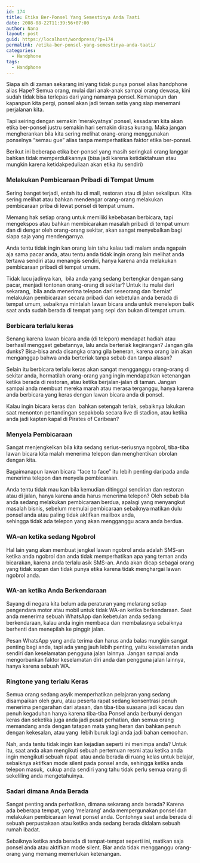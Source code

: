 ```yaml
---
id: 174
title: Etika Ber-Ponsel Yang Semestinya Anda Taati
date: 2008-08-22T11:39:56+07:00
author: Nana
layout: post
guid: https://localhost/wordpress/?p=174
permalink: /etika-ber-ponsel-yang-semestinya-anda-taati/
categories:
  - Handphone
tags:
  - Handphone
---
```

Siapa sih di zaman sekarang ini yang tidak punya ponsel alias handphone alias Hape? Semua orang, mulai dari anak-anak sampai orang dewasa, kini sudah tidak bisa terlepas dari yang namanya ponsel. Kemanapun dan kapanpun kita pergi, ponsel akan jadi teman setia yang siap menemani perjalanan kita.

Tapi seiring dengan semakin ‘merakyatnya’ ponsel, kesadaran kita akan etika ber-ponsel justru semakin hari semakin dirasa kurang. Maka jangan mengherankan bila kita sering melihat orang-orang menggunakan ponselnya “semau gue” alias tanpa memperhatikan faktor etika ber-ponsel.

Berikut ini beberapa etika ber-ponsel yang masih seringkali orang langgar bahkan tidak memperdulikannya (bisa jadi karena ketidaktahuan atau mungkin karena ketidakpeduliaan akan etika itu sendiri)

### Melakukan Pembicaraan Pribadi di Tempat Umum

Sering banget terjadi, entah itu di mall, restoran atau di jalan sekalipun. Kita sering melihat atau bahkan mendengar orang-orang melakukan pembicaraan priba di lewat ponsel di tempat umum.

Memang hak setiap orang untuk memiliki kebebasan berbicara, tapi mengekspos atau bahkan membicarakan masalah pribadi di tempat umum dan di dengar oleh orang-orang sekitar, akan sangat menyebalkan bagi siapa saja yang mendengarnya.

Anda tentu tidak ingin kan orang lain tahu kalau tadi malam anda ngapain aja sama pacar anda, atau tentu anda tidak ingin orang lain melihat anda tertawa sendiri atau menangis sendiri, hanya karena anda melakukan pembicaraan pribadi di tempat umum.

Tidak lucu jadinya kan,  bila anda yang sedang bertengkar dengan sang pacar, menjadi tontonan orang-orang di sekitar? Untuk itu mulai dari sekarang,  bila anda menerima telepon dari seseorang dan ‘berniat’ melakukan pembicaraan secara pribadi dan kebetulan anda berada di tempat umum, sebaiknya mintalah lawan bicara anda untuk menelepon balik saat anda sudah berada di tempat yang sepi dan bukan di tempat umum.

### Berbicara terlalu keras

Senang karena lawan bicara anda (di telepon) mendapat hadiah atau berhasil menggaet gebetannya, lalu anda berteriak kegirangan? Jangan gila dunks? Bisa-bisa anda disangka orang gila beneran, karena orang lain akan menganggap bahwa anda berteriak tanpa sebab dan tanpa alasan?

Selain itu berbicara terlalu keras akan sangat mengganggu orang-orang di sekitar anda, hormatilah orang-orang yang ingin mendapatkan ketenangan ketika berada di restoran, atau ketika berjalan-jalan di taman. Jangan sampai anda membuat mereka marah atau merasa terganggu, hanya karena anda berbicara yang keras dengan lawan bicara anda di ponsel.

Kalau ingin bicara keras dan  bahkan setengah teriak, sebaiknya lakukan saat menonton pertandingan sepakbola secara live di stadion, atau ketika anda jadi kapten kapal di Pirates of Caribean?

### Menyela Pembicaraan

Sangat menjengkelkan bila kita sedang serius-seriusnya ngobrol, tiba-tiba lawan bicara kita malah menerima telepon dan menghentikan obrolan dengan kita.

Bagaimanapun lawan bicara “face to face” itu lebih penting daripada anda menerima telepon dan menyela pembicaraan.

Anda tentu tidak mau kan bila kemudian ditinggal sendirian dan restoran atau di jalan, hanya karena anda harus menerima telepon? Oleh sebab bila anda sedang melakukan pembicaraan berdua, apalagi yang menyangkut masalah bisnis, sebelum memulai pembicaraan sebaiknya matikan dulu ponsel anda atau paling tidak aktifkan mailbox anda,  
sehingga tidak ada telepon yang akan mengganggu acara anda berdua.

### WA&#8211;an ketika sedang Ngobrol

Hal lain yang akan membuat jengkel lawan ngobrol anda adalah SMS-an ketika anda ngobrol dan anda tidak memperhatikan apa yang teman anda bicarakan, karena anda terlalu asik SMS-an. Anda akan dicap sebagai orang yang tidak sopan dan tidak punya etika karena tidak menghargai lawan ngobrol anda.

### WA-an ketika Anda Berkendaraan

Sayang di negara kita belum ada peraturan yang melarang setiap pengendara motor atau mobil untuk tidak WA-an ketika berkendaraan. Saat anda menerima sebuah WhatsApp dan kebetulan anda sedang  berkendaraan, kalau anda ingin membaca dan membalasnya sebaiknya berhenti dan menepilah ke pinggir jalan.

Pesan WhatsApp yang anda terima dan harus anda balas mungkin sangat penting bagi anda, tapi ada yang jauh lebih penting, yaitu keselamatan anda sendiri dan keselamatan pengguna jalan lainnya. Jangan sampai anda mengorbankan faktor keselamatan diri anda dan pengguna jalan lainnya, hanya karena sebuah WA.

### Ringtone yang terlalu Keras

Semua orang sedang asyik memperhatikan pelajaran yang sedang disampaikan oleh guru, atau peserta rapat sedang konsentrasi penuh menerima pengarahan dari atasan, dan tiba-tiba suasana jadi kacau dan penuh kegaduhan hanya karena tiba-tiba Ponsel anda berbunyi dengan keras dan seketika juga anda jadi pusat perhatian, dan semua orang memandang anda dengan tatapan mata yang heran dan bahkan penuh dengan kekesalan, atau yang  lebih buruk lagi anda jadi bahan cemoohan.

Nah, anda tentu tidak ingin kan kejadian seperti ini menimpa anda? Untuk itu, saat anda akan mengikuti sebuah pertemuan resmi atau ketika anda ingin mengikuti sebuah rapat  atau anda berada di ruang kelas untuk belajar,  
sebaiknya aktifkan mode silent pada ponsel anda, sehingga ketika anda telepon masuk,  cukup anda sendiri yang tahu tidak perlu semua orang di sekeliling anda mengetahuinya.

### Sadari dimana Anda Berada

Sangat penting anda perhatikan, dimana sekarang anda berada? Karena ada beberapa tempat, yang ‘melarang’ anda mempergunakan ponsel dan melakukan pembicaraan lewat ponsel anda. Contohnya saat anda berada di sebuah perpustakaan atau ketika anda sedang berada didalam sebuah rumah ibadat.

Sebaiknya ketika anda berada di tempat-tempat seperti ini, matikan saja ponsel anda atau aktifkan mode silent. Biar anda tidak mengganggu orang-orang yang memang memerlukan ketenangan.